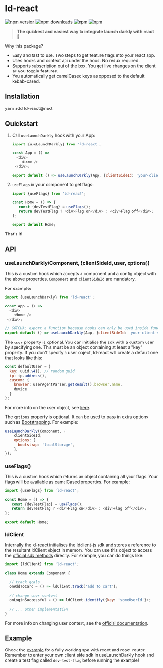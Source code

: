# ld-react

[![npm version](https://img.shields.io/npm/v/ld-react.svg?style=flat-square)](https://www.npmjs.com/package/ld-react) [![npm downloads](https://img.shields.io/npm/dm/ld-react.svg?style=flat-square)](https://www.npmjs.com/package/ld-react) [![npm](https://img.shields.io/npm/dt/ld-react.svg?style=flat-square)](https://www.npmjs.com/package/ld-react) [![npm](https://img.shields.io/npm/l/ld-react.svg?style=flat-square)](https://www.npmjs.com/package/ld-react)

> **The quickest and easiest way to integrate launch darkly with react** :tada:

Why this package?
* Easy and fast to use. Two steps to get feature flags into your react app.
* Uses hooks and context api under the hood. No redux required. 
* Supports subscription out of the box. You get live changes on the client as you toggle features.
* You automatically get camelCased keys as opposed to the default kebab-cased.
 
## Installation

yarn add ld-react@next

## Quickstart

1. Call `useLaunchDarkly` hook with your App:

    ```js
    import {useLaunchDarkly} from 'ld-react';

    const App = () =>
      <div>
        <Home />
     </div>;
    
    export default () => useLaunchDarkly(App, {clientSideId: 'your-client-side-id'});
    ```

2. `useFlags` in your component to get flags:

    ```js
    import {useFlags} from 'ld-react';

    const Home = () => {
       const {devTestFlag} = useFlags();
       return devTestFlag ? <div>Flag on</div> : <div>Flag off</div>;
    };
 
    export default Home;
    ```

That's it! 

## API
### useLaunchDarkly(Component, {clientSideId, user, options})
This is a custom hook which accepts a component and a config object with the above properties. 
`Component` and `clientSideId` are mandatory.

For example:

```javascript
import {useLaunchDarkly} from 'ld-react';

const App = () =>
  <div>
    <Home />
 </div>;

// GOTCHA: export a function because hooks can only be used inside function components
export default () => useLaunchDarkly(App, {clientSideId: 'your-client-side-id'});
```

The `user` property is optional. You can initialise the sdk with a custom user by specifying one. This must be an object containing
at least a "key" property. If you don't specify a user object, ld-react will create a default one that looks like this:

```javascript
const defaultUser = {
  key: uuid.v4(), // random guid
  ip: ip.address(),
  custom: {
    browser: userAgentParser.getResult().browser.name,
    device
  }
};
```

For more info on the user object, see [here](http://docs.launchdarkly.com/docs/js-sdk-reference#section-users).

The `options` property is optional. It can be used to pass in extra options such as [Bootstrapping](https://github.com/launchdarkly/js-client#bootstrapping).
For example:

```javascript
useLaunchDarkly(Component, {
    clientSideId,
    options: {
      bootstrap: 'localStorage',
    },
});
```

### useFlags()
This is a custom hook which returns an object containing all your flags. Your flags will be available
as camelCased properties. For example:

```js
import {useFlags} from 'ld-react';

const Home = () => {
   const {devTestFlag} = useFlags();
   return devTestFlag ? <div>Flag on</div> : <div>Flag off</div>;
};

export default Home;
```

### ldClient
Internally the ld-react initialises the ldclient-js sdk and stores a reference to the resultant ldClient object in memory. 
You can use this object to access the [official sdk methods](https://github.com/launchdarkly/js-client) directly. 
For example, you can do things like:

```js
import {ldClient} from 'ld-react';

class Home extends Component {
 
  // track goals
  onAddToCard = () => ldClient.track('add to cart'); 
 
  // change user context
  onLoginSuccessful = () => ldClient.identify({key: 'someUserId'});
  
  // ... other implementation
}
```

For more info on changing user context, see the [official documentation](http://docs.launchdarkly.com/docs/js-sdk-reference#section-changing-the-user-context).

## Example
Check the [example](https://github.com/yusinto/ld-react/tree/master/examples/hooks) for a fully working spa with 
react and react-router. Remember to enter your own client side sdk in useLaunchDarkly hook 
and create a test flag called `dev-test-flag` before running the example!
